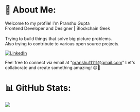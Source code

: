 # 💫 About Me:
Welcome to my profile! I'm Pranshu Gupta<br>Frontend Developer and Designer | Blockchain Geek<br><br>Trying to build things that solve big picture problems.<br>Also trying to contribute to various open source projects.

[![LinkedIn](https://img.shields.io/badge/LinkedIn-%230077B5.svg?logo=linkedin&logoColor=white)](https://linkedin.com/in/https://www.linkedin.com/in/pranshhu/) 

Feel free to connect via email at "pranshu11111@gmail.com" Let's collaborate and create something amazing! 😊🚀

# 📊 GitHub Stats:
![](https://github-readme-stats.vercel.app/api/top-langs/?username=pranshhu&theme=calm&hide_border=false&include_all_commits=true&count_private=true&layout=compact)

